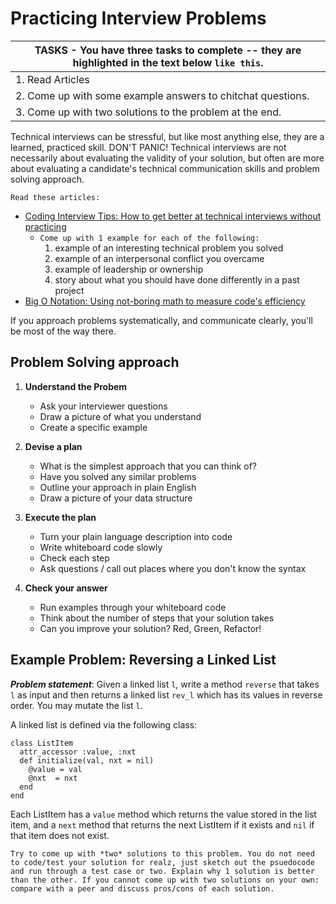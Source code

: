 # Practicing Interview Problems

| TASKS - You have three tasks to complete -- they are highlighted in the text below `like this`.
|-------------------------------------------------
| 1. Read Articles
| 2. Come up with some example answers to chitchat questions.
| 3. Come up with two solutions to the problem at the end. |

Technical interviews can be stressful, but like most anything else, they are a learned, practiced skill. DON'T PANIC! Technical interviews are not necessarily about evaluating the validity of your solution, but often are more about evaluating a candidate's technical communication skills and problem solving approach.

`Read these articles:`  
+ [Coding Interview Tips: How to get better at technical interviews without practicing](https://www.interviewcake.com/article/coding-interview-tips)
	- `Come up with 1 example for each of the following:`
		1. example of an interesting technical problem you solved
		1. example of an interpersonal conflict you overcame
		1. example of leadership or ownership
		1. story about what you should have done differently in a past project
+ [Big O Notation: Using not-boring math to measure code's efficiency](https://www.interviewcake.com/article/big-o-notation-time-and-space-complexity)

If you approach problems systematically, and communicate clearly, you'll be most of the way there.

## Problem Solving approach

1. **Understand the Probem**
   * Ask your interviewer questions
   * Draw a picture of what you understand
   * Create a specific example

1. **Devise a plan**
   * What is the simplest approach that you can think of?
   * Have you solved any similar problems
   * Outline your approach in plain English
   * Draw a picture of your data structure

1. **Execute the plan**
   * Turn your plain language description into code
   * Write whiteboard code slowly
   * Check each step
   * Ask questions / call out places where you don't know the syntax

1. **Check your answer**
   * Run examples through your whiteboard code
   * Think about the number of steps that your solution takes
   * Can you improve your solution? Red, Green, Refactor!

## Example Problem: Reversing a Linked List

***Problem statement***: Given a linked list ```l```, write a method ```reverse``` that takes ```l``` as input and then returns a linked list ```rev_l``` which has its values in reverse order. You may mutate the list ```l```.

A linked list is defined via the following class:

```
class ListItem
  attr_accessor :value, :nxt
  def initialize(val, nxt = nil)
    @value = val
    @nxt  = nxt
  end
end
```

Each ListItem has a ```value``` method which returns the value stored in the list item, and a ```next``` method that returns the next ListItem if it exists and ```nil``` if that item does not exist.

`Try to come up with *two* solutions to this problem. You do not need to code/test your solution for realz, just sketch out the psuedocode and run through a test case or two. Explain why 1 solution is better than the other. If you cannot come up with two solutions on your own: compare with a peer and discuss pros/cons of each solution.`
